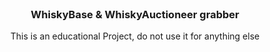 

<!-- PROJECT LOGO -->
<br />
<p align="center">

  <h3 align="center">WhiskyBase & WhiskyAuctioneer grabber</h3>

  <p align="center">
    This is an educational Project, do not use it for anything else
  </p>
</p>



